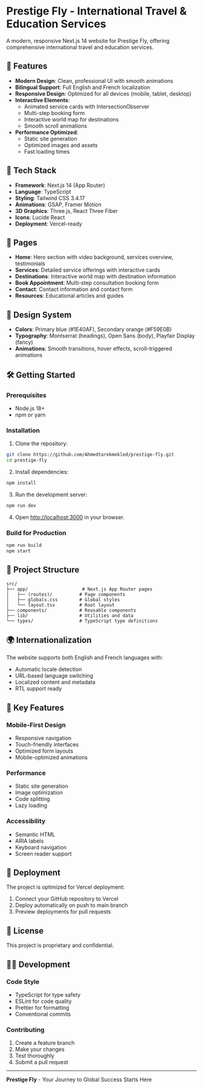 # Prestige Fly - International Travel & Education Services

A modern, responsive Next.js 14 website for Prestige Fly, offering comprehensive international travel and education services.

## 🌟 Features

- **Modern Design**: Clean, professional UI with smooth animations
- **Bilingual Support**: Full English and French localization
- **Responsive Design**: Optimized for all devices (mobile, tablet, desktop)
- **Interactive Elements**: 
  - Animated service cards with IntersectionObserver
  - Multi-step booking form
  - Interactive world map for destinations
  - Smooth scroll animations
- **Performance Optimized**: 
  - Static site generation
  - Optimized images and assets
  - Fast loading times

## 🚀 Tech Stack

- **Framework**: Next.js 14 (App Router)
- **Language**: TypeScript
- **Styling**: Tailwind CSS 3.4.17
- **Animations**: GSAP, Framer Motion
- **3D Graphics**: Three.js, React Three Fiber
- **Icons**: Lucide React
- **Deployment**: Vercel-ready

## 📱 Pages

- **Home**: Hero section with video background, services overview, testimonials
- **Services**: Detailed service offerings with interactive cards
- **Destinations**: Interactive world map with destination information
- **Book Appointment**: Multi-step consultation booking form
- **Contact**: Contact information and contact form
- **Resources**: Educational articles and guides

## 🎨 Design System

- **Colors**: Primary blue (#1E40AF), Secondary orange (#F59E0B)
- **Typography**: Montserrat (headings), Open Sans (body), Playfair Display (fancy)
- **Animations**: Smooth transitions, hover effects, scroll-triggered animations

## 🛠️ Getting Started

### Prerequisites

- Node.js 18+ 
- npm or yarn

### Installation

1. Clone the repository:
```bash
git clone https://github.com/Ahmedtarekmekled/prestige-fly.git
cd prestige-fly
```

2. Install dependencies:
```bash
npm install
```

3. Run the development server:
```bash
npm run dev
```

4. Open [http://localhost:3000](http://localhost:3000) in your browser.

### Build for Production

```bash
npm run build
npm start
```

## 📁 Project Structure

```
src/
├── app/                    # Next.js App Router pages
│   ├── (routes)/          # Page components
│   ├── globals.css        # Global styles
│   └── layout.tsx         # Root layout
├── components/            # Reusable components
├── lib/                   # Utilities and data
└── types/                 # TypeScript type definitions
```

## 🌍 Internationalization

The website supports both English and French languages with:
- Automatic locale detection
- URL-based language switching
- Localized content and metadata
- RTL support ready

## 🎯 Key Features

### Mobile-First Design
- Responsive navigation
- Touch-friendly interfaces
- Optimized form layouts
- Mobile-optimized animations

### Performance
- Static site generation
- Image optimization
- Code splitting
- Lazy loading

### Accessibility
- Semantic HTML
- ARIA labels
- Keyboard navigation
- Screen reader support

## 🚀 Deployment

The project is optimized for Vercel deployment:

1. Connect your GitHub repository to Vercel
2. Deploy automatically on push to main branch
3. Preview deployments for pull requests

## 📄 License

This project is proprietary and confidential.

## 👨‍💻 Development

### Code Style
- TypeScript for type safety
- ESLint for code quality
- Prettier for formatting
- Conventional commits

### Contributing
1. Create a feature branch
2. Make your changes
3. Test thoroughly
4. Submit a pull request

---

**Prestige Fly** - Your Journey to Global Success Starts Here

<!-- Deployment ready for Vercel -->
<!-- Last updated: 2024-12-19 15:30:00 -->
